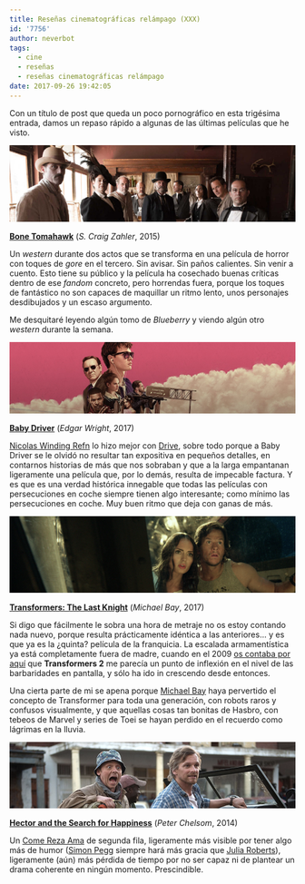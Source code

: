 ```yaml
---
title: Reseñas cinematográficas relámpago (XXX)
id: '7756'
author: neverbot
tags:
  - cine
  - reseñas
  - reseñas cinematográficas relámpago
date: 2017-09-26 19:42:05
---
```


Con un título de post que queda un poco pornográfico en esta trigésima entrada, damos un repaso rápido a algunas de las últimas películas que he visto.

![](./resenas-cinematograficas-relampago-xxx/bone_tomahawk.png)

**[Bone Tomahawk](http://www.imdb.com/title/tt2494362/)** (_S. Craig Zahler_, 2015)

Un _western_ durante dos actos que se transforma en una película de horror con toques de _gore_ en el tercero. Sin avisar. Sin paños calientes. Sin venir a cuento. Esto tiene su público y la película ha cosechado buenas críticas dentro de ese _fandom_ concreto, pero horrendas fuera, porque los toques de fantástico no son capaces de maquillar un ritmo lento, unos personajes desdibujados y un escaso argumento.

Me desquitaré leyendo algún tomo de _Blueberry_ y viendo algún otro _western_ durante la semana.

![](./resenas-cinematograficas-relampago-xxx/baby-driver.png)

**[Baby Driver](http://www.imdb.com/title/tt3890160/)** (_Edgar Wright_, 2017)

[Nicolas Winding Refn](http://www.imdb.com/name/nm0716347/) lo hizo mejor con [Drive](http://www.imdb.com/title/tt0780504/), sobre todo porque a Baby Driver se le olvidó no resultar tan expositiva en pequeños detalles, en contarnos historias de más que nos sobraban y que a la larga empantanan ligeramente una película que, por lo demás, resulta de impecable factura. Y es que es una verdad histórica innegable que todas las películas con persecuciones en coche siempre tienen algo interesante; como mínimo las persecuciones en coche. Muy buen ritmo que deja con ganas de más.

![](./resenas-cinematograficas-relampago-xxx/transformers-the-last-knight.png)

**[Transformers: The Last Knight](http://www.imdb.com/title/tt3371366/)** (_Michael Bay_, 2017)

Si digo que fácilmente le sobra una hora de metraje no os estoy contando nada nuevo, porque resulta prácticamente idéntica a las anteriores... y es que ya es la ¿quinta? película de la franquicia. La escalada armamentística ya está completamente fuera de madre, cuando en el 2009 [os contaba por aquí](https://neverbot.com/michael-bay-y-el-exceso-cinematografico-transformers-2/) que **Transformers 2** me parecía un punto de inflexión en el nivel de las barbaridades en pantalla, y sólo ha ido in crescendo desde entonces.

Una cierta parte de mi se apena porque [Michael Bay](http://www.imdb.com/name/nm0000881/) haya pervertido el concepto de Transformer para toda una generación, con robots raros y confusos visualmente, y que aquellas cosas tan bonitas de Hasbro, con tebeos de Marvel y series de Toei se hayan perdido en el recuerdo como lágrimas en la lluvia.

![](./resenas-cinematograficas-relampago-xxx/hector-and-the-search-for-happiness.png)

**[Hector and the Search for Happiness](http://www.imdb.com/title/tt1626146/)** (_Peter Chelsom_, 2014)

Un [Come Reza Ama](http://www.imdb.com/title/tt0879870/) de segunda fila, ligeramente más visible por tener algo más de humor ([Simon Pegg](http://www.imdb.com/name/nm0670408/) siempre hará más gracia que [Julia Roberts](http://www.imdb.com/name/nm0000210/)), ligeramente (aún) más pérdida de tiempo por no ser capaz ni de plantear un drama coherente en ningún momento. Prescindible.